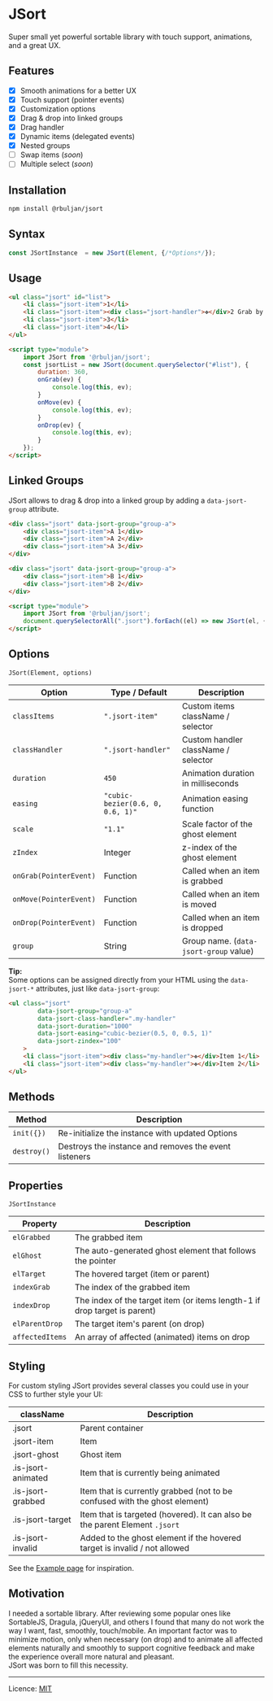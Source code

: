 # JSort

Super small yet powerful sortable library with touch support, animations, and a great UX.

## Features

- [x] Smooth animations for a better UX
- [x] Touch support (pointer events)
- [x] Customization options
- [x] Drag &amp; drop into linked groups
- [x] Drag handler
- [x] Dynamic items (delegated events)
- [x] Nested groups
- [ ] Swap items (*soon*)
- [ ] Multiple select (*soon*)

## Installation

```bash
npm install @rbuljan/jsort
```

## Syntax

```js
const JSortInstance  = new JSort(Element, {/*Options*/});
```

## Usage

```html
<ul class="jsort" id="list">
    <li class="jsort-item">1</li>
    <li class="jsort-item"><div class="jsort-handler">✥</div>2 Grab by the handler</li>
    <li class="jsort-item">3</li>
    <li class="jsort-item">4</li>
</ul>

<script type="module">
    import JSort from '@rbuljan/jsort';
    const jsortList = new JSort(document.querySelector("#list"), {
        duration: 360,
        onGrab(ev) {
            console.log(this, ev);
        }
        onMove(ev) {
            console.log(this, ev);
        }
        onDrop(ev) {
            console.log(this, ev);
        }
    });
</script>
```

## Linked Groups

JSort allows to drag &amp; drop into a linked group by adding a `data-jsort-group` attribute.

```html
<div class="jsort" data-jsort-group="group-a">
    <div class="jsort-item">A 1</div>
    <div class="jsort-item">A 2</div>
    <div class="jsort-item">A 3</div>
</div>

<div class="jsort" data-jsort-group="group-a">
    <div class="jsort-item">B 1</div>
    <div class="jsort-item">B 2</div>
</div>

<script type="module">
    import JSort from '@rbuljan/jsort';
    document.querySelectorAll(".jsort").forEach((el) => new JSort(el, {/*Options*/}));
</script>
```

## Options

`JSort(Element, options)`

| Option                 | Type / Default                   | Description                            |
| ---------------------- | -------------------------------- | -------------------------------------- |
| `classItems`           | `".jsort-item"`                  | Custom items className / selector      |
| `classHandler`         | `".jsort-handler"`               | Custom handler className / selector    |
| `duration`             | `450`                            | Animation duration in milliseconds     |
| `easing`               | `"cubic-bezier(0.6, 0, 0.6, 1)"` | Animation easing function              |
| `scale`                | `"1.1"`                          | Scale factor of the ghost element      |
| `zIndex`               | Integer                          | z-index  of the ghost element          |
| `onGrab(PointerEvent)` | Function                         | Called when an item is grabbed         |
| `onMove(PointerEvent)` | Function                         | Called when an item is moved           |
| `onDrop(PointerEvent)` | Function                         | Called when an item is dropped         |
| `group`                | String                           | Group name. (`data-jsort-group` value) |

**Tip:**  
Some options can be assigned directly from your HTML using the `data-jsort-*` attributes, just like `data-jsort-group`:

```html
<ul class="jsort"
        data-jsort-group="group-a"
        data-jsort-class-handler=".my-handler"
        data-jsort-duration="1000"
        data-jsort-easing="cubic-bezier(0.5, 0, 0.5, 1)"
        data-jsort-zindex="100"
    >
    <li class="jsort-item"><div class="my-handler">✥</div>Item 1</li>
    <li class="jsort-item"><div class="my-handler">✥</div>Item 2</li>
</ul>
```

## Methods

| Method      | Description                                           |
| ----------- | ----------------------------------------------------- |
| `init({})`  | Re-initialize the instance with updated Options       |
| `destroy()` | Destroys the instance and removes the event listeners |

## Properties

`JSortInstance`

| Property        | Description                                                               |
| --------------- | ------------------------------------------------------------------------- |
| `elGrabbed`     | The grabbed item                                                          |
| `elGhost`       | The auto-generated ghost element that follows the pointer                 |
| `elTarget`      | The hovered target (item or parent)                                       |
| `indexGrab`     | The index of the grabbed item                                             |
| `indexDrop`     | The index of the target item (or items length-1 if drop target is parent) |
| `elParentDrop`  | The target item's parent (on drop)                                        |
| `affectedItems` | An array of affected (animated) items on drop                             |

## Styling

For custom styling JSort provides several classes you could use in your CSS to further style your UI:

| className          | Description                                                                 |
| ------------------ | --------------------------------------------------------------------------- |
| .jsort             | Parent container                                                            |
| .jsort-item        | Item                                                                        |
| .jsort-ghost       | Ghost item                                                                  |
| .is-jsort-animated | Item that is currently being animated                                       |
| .is-jsort-grabbed  | Item that is currently grabbed (not to be confused with the ghost element)  |
| .is-jsort-target   | Item that is targeted (hovered). It can also be the parent Element `.jsort` |
| .is-jsort-invalid  | Added to the ghost element if the hovered target is invalid / not allowed   |

See the [Example page](index.html) for inspiration.

## Motivation

I needed a sortable library. After reviewing some popular ones like SortableJS, Dragula, jQueryUI, and others I found that many do not work the way I want, fast, smoothly, touch/mobile. An important factor was to minimize motion, only when necessary (on drop) and to animate all affected elements naturally and smoothly to support cognitive feedback and make the experience overall more natural and pleasant.  
JSort was born to fill this necessity.


___

Licence: [MIT](https://github.com/rokobuljan/jsort)